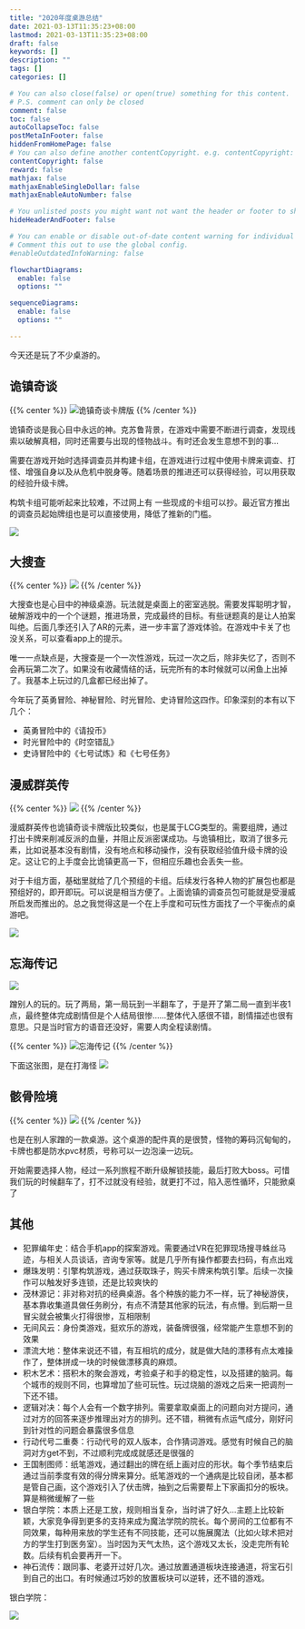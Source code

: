 ```yaml
---
title: "2020年度桌游总结"
date: 2021-03-13T11:35:23+08:00
lastmod: 2021-03-13T11:35:23+08:00
draft: false
keywords: []
description: ""
tags: []
categories: []

# You can also close(false) or open(true) something for this content.
# P.S. comment can only be closed
comment: false
toc: false
autoCollapseToc: false
postMetaInFooter: false
hiddenFromHomePage: false
# You can also define another contentCopyright. e.g. contentCopyright: "This is another copyright."
contentCopyright: false
reward: false
mathjax: false
mathjaxEnableSingleDollar: false
mathjaxEnableAutoNumber: false

# You unlisted posts you might want not want the header or footer to show
hideHeaderAndFooter: false

# You can enable or disable out-of-date content warning for individual post.
# Comment this out to use the global config.
#enableOutdatedInfoWarning: false

flowchartDiagrams:
  enable: false
  options: ""

sequenceDiagrams: 
  enable: false
  options: ""

---
```


今天还是玩了不少桌游的。

## 诡镇奇谈

{{% center %}}
![诡镇奇谈卡牌版](https://zyl-image.oss-cn-shanghai.aliyuncs.com/picgo/IMG_3037.JPG)
{{% /center %}}

诡镇奇谈是我心目中永远的神。克苏鲁背景，在游戏中需要不断进行调查，发现线索以破解真相，同时还需要与出现的怪物战斗。有时还会发生意想不到的事… 

需要在游戏开始时选择调查员并构建卡组，在游戏进行过程中使用卡牌来调查、打怪、增强自身以及从危机中脱身等。随着场景的推进还可以获得经验，可以用获取的经验升级卡牌。

构筑卡组可能听起来比较难，不过网上有 一些现成的卡组可以抄。最近官方推出的调查员起始牌组也是可以直接使用，降低了推新的门槛。

![](https://zyl-image.oss-cn-shanghai.aliyuncs.com/picgo/IMG_3038.JPG)

<!--more-->

## 大搜查

{{% center %}}
![](https://zyl-image.oss-cn-shanghai.aliyuncs.com/picgo/IMG_3041.PNG)
{{% /center %}}

大搜查也是心目中的神级桌游。玩法就是桌面上的密室逃脱。需要发挥聪明才智，破解游戏中的一个个谜题，推进场景，完成最终的目标。有些谜题真的是让人拍案叫绝。后面几季还引入了AR的元素，进一步丰富了游戏体验。在游戏中卡关了也没关系，可以查看app上的提示。

唯一一点缺点是，大搜查是一个一次性游戏，玩过一次之后，除非失忆了，否则不会再玩第二次了。如果没有收藏情结的话，玩完所有的本时候就可以闲鱼上出掉了。我基本上玩过的几盒都已经出掉了。

今年玩了英勇冒险、神秘冒险、时光冒险、史诗冒险这四作。印象深刻的本有以下几个：

* 英勇冒险中的《请投币》
* 时光冒险中的《时空错乱》
* 史诗冒险中的《七号试炼》和《七号任务》

## 漫威群英传

{{% center %}}
![](https://zyl-image.oss-cn-shanghai.aliyuncs.com/picgo/IMG_3043.JPG)
{{% /center %}}

漫威群英传也诡镇奇谈卡牌版比较类似，也是属于LCG类型的。需要组牌，通过打出卡牌来削减反派的血量，并阻止反派密谋成功。与诡镇相比，取消了很多元素，比如说基本没有剧情，没有地点和移动操作，没有获取经验值升级卡牌的设定。这让它的上手度会比诡镇更高一下，但相应乐趣也会丢失一些。

对于卡组方面，基础里就给了几个预组的卡组。后续发行各种人物的扩展包也都是预组好的，即开即玩。可以说是相当方便了。上面诡镇的调查员包可能就是受漫威所启发而推出的。总之我觉得这是一个在上手度和可玩性方面找了一个平衡点的桌游吧。

![](https://zyl-image.oss-cn-shanghai.aliyuncs.com/picgo/5A670454-B4F0-407D-963F-A2ECB2ED9B03.JPG)




## 忘海传记

![](https://zyl-image.oss-cn-shanghai.aliyuncs.com/picgo/IMG_2488.JPG)

蹭别人的玩的。玩了两局，第一局玩到一半翻车了，于是开了第二局一直到半夜1点，最终整体完成剧情但是个人结局很惨……整体代入感很不错，剧情描述也很有意思。只是当时官方的语音还没好，需要人肉全程读剧情。


{{% center %}}
![忘海传记](https://zyl-image.oss-cn-shanghai.aliyuncs.com/picgo/0CCB3A43-4E76-4712-A2C5-5B36632953F0-BFBE942D-E044-48EE-A0D4-E3EA87EF6690.JPG)
{{% /center %}}

下面这张图，是在打海怪
![](https://zyl-image.oss-cn-shanghai.aliyuncs.com/picgo/88798716-BC5C-4BBB-8461-4BF855AEFD06-A79C4911-C8CC-4117-AE70-6BD78B4F24B8.JPG)



## 骸骨险境

{{% center %}}
![](https://zyl-image.oss-cn-shanghai.aliyuncs.com/picgo/IMG_3042.PNG)
{{% /center %}}

也是在别人家蹭的一款桌游。这个桌游的配件真的是很赞，怪物的筹码沉甸甸的，卡牌也都是防水pvc材质，号称可以一边泡澡一边玩。

开始需要选择人物，经过一系列旅程不断升级解锁技能，最后打败大boss。可惜我们玩的时候翻车了，打不过就没有经验，就更打不过，陷入恶性循环，只能掀桌了

## 其他
* 犯罪编年史：结合手机app的探案游戏。需要通过VR在犯罪现场搜寻蛛丝马迹，与相关人员谈话，咨询专家等。就是几乎所有操作都要去扫码，有点出戏
* 爆珠发明：引擎构筑游戏，通过获取珠子，购买卡牌来构筑引擎。后续一次操作可以触发好多连锁，还是比较爽快的
* 茂林源记：非对称对抗的经典桌游。各个种族的能力不一样，玩了神秘游侠，基本靠收集道具做任务刷分，有点不清楚其他家的玩法，有点懵。到后期一旦冒尖就会被集火打得很惨，互相限制
* 无间风云：身份类游戏，挺欢乐的游戏，装备牌很强，经常能产生意想不到的效果
* 漂流大地：整体来说还不错，有互相坑的成分，就是做大陆的漂移有点太难操作了，整体拼成一块的时候做漂移真的麻烦。
* 积木艺术：搭积木的聚会游戏，考验桌子和手的稳定性，以及搭建的脑洞。每个城市的规则不同，也算增加了些可玩性。玩过烧脑的游戏之后来一把调剂一下还不错。
* 逻辑对决：每个人会有一个数字排列。需要拿取桌面上的问题向对方提问，通过对方的回答来逐步推理出对方的排列。还不错，稍微有点运气成分，刚好问到针对性的问题会暴露很多信息
* 行动代号二重奏：行动代号的双人版本，合作猜词游戏。感觉有时候自己的脑洞对方get不到，不过顺利完成成就感还是很强的
* 王国制图师：纸笔游戏，通过翻出的牌在纸上画对应的形状。每个季节结束后通过当前季度有效的得分牌来算分。纸笔游戏的一个通病是比较自闭，基本都是管自己画，这个游戏引入了伏击牌，抽到之后需要帮上下家画扣分的板块。算是稍微缓解了一些
* 银白学院：本质上还是工放，规则相当复杂，当时讲了好久…主题上比较新颖，大家竞争得到更多的支持来成为魔法学院的院长。每个房间的工位都有不同效果，每种用来放的学生还有不同技能，还可以施展魔法（比如火球术把对方的学生打到医务室）。当时因为天气太热，这个游戏又太长，没走完所有轮数。后续有机会要再开一下。
* 神石流传：跟同事、老婆开过好几次。通过放置通道板块连接通道，将宝石引到自己的出口。有时候通过巧妙的放置板块可以逆转，还不错的游戏。

银白学院：

![](https://zyl-image.oss-cn-shanghai.aliyuncs.com/picgo/485994B0-13A6-4AF7-B556-B21E12B46D75-A30AD1FB-2613-4922-AC37-F3B474E31B3A.JPG)